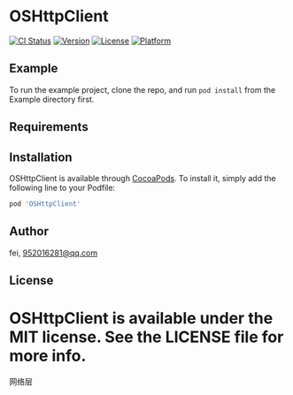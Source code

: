 # OSHttpClient

[![CI Status](https://img.shields.io/travis/fei/OSHttpClient.svg?style=flat)](https://travis-ci.org/fei/OSHttpClient)
[![Version](https://img.shields.io/cocoapods/v/OSHttpClient.svg?style=flat)](https://cocoapods.org/pods/OSHttpClient)
[![License](https://img.shields.io/cocoapods/l/OSHttpClient.svg?style=flat)](https://cocoapods.org/pods/OSHttpClient)
[![Platform](https://img.shields.io/cocoapods/p/OSHttpClient.svg?style=flat)](https://cocoapods.org/pods/OSHttpClient)

## Example

To run the example project, clone the repo, and run `pod install` from the Example directory first.

## Requirements

## Installation

OSHttpClient is available through [CocoaPods](https://cocoapods.org). To install
it, simply add the following line to your Podfile:

```ruby
pod 'OSHttpClient'
```

## Author

fei, 952016281@qq.com

## License

OSHttpClient is available under the MIT license. See the LICENSE file for more info.
=======
网络层
